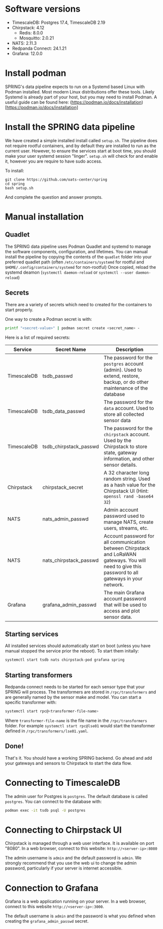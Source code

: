 # Software versions

- TimescaleDB: Postgres 17.4, TimescaleDB 2.19
- Chirpstack: 4.12
  - Redis: 8.0.0
  - Mosquitto: 2.0.21
- NATS: 2.11.3
- Redpanda Connect: 24.1.21
- Grafana: 12.0.0

# Install podman

SPRING's data pipeline expects to run on a Systemd based Linux with Podman installed. Most modern Linux distributions offer these tools.
Likely Systemd is already part of your host, but you may need to install Podman.
A useful guide can be found here: (https://podman.io/docs/installation)[https://podman.io/docs/installation]

# Install the SPRING data pipeline

We have created a simple installed install called `setup.sh`.
The pipeline does not require rootful containers, and by default they are installed to run as the current user.
However, to ensure the services start at boot time, you should make your user systemd session "linger".
`setup.sh` will check for and enable it, however you are require to have sudo access.

To install:

```
git clone https://github.com/oats-center/spring
cd spring
bash setup.sh
```

And complete the question and answer prompts.

# Manual installation

## Quadlet

The SPRING data pipeline uses Podman Quadlet and systemd to manage the software components, configuration, and lifetimes.
You can manual install the pipeline by copying the contents of the `quadlet` folder into your preferred quadlet path (often `/etc/containers/systemd` for rootful and `$HOME/.config/containers/systemd` for non-rootful)
Once copied, reload the systemd deamon (`systemctl daemon-reload` or `systemctl --user daemon-reload`)

## Secrets

There are a variety of secrets which need to created for the containers to start properly.

One way to create a Podman secret is with:

```sh
printf "<secret-value>" | podman secret create <secret_name> -
```

Here is a list of required secrets:

| Service     | Secret Name            | Description                                                                                                                                          |
| ----------- | ---------------------- | ---------------------------------------------------------------------------------------------------------------------------------------------------- |
| TimescaleDB | tsdb_passwd            | The password for the `postgres` account (admin). Used to extend, restore, backup, or do other maintenance of the database                            |
| TimescaleDB | tsdb_data_passwd       | The password for the `data` account. Used to store all collected sensor data                                                                         |
| TimescaleDB | tsdb_chirpstack_passwd | The password for the `chirpstack` account. Used by the Chirpstack to store state, gateway information, and other sensor details.                     |
| Chirpstack  | chirpstack_secret      | A 32 character long random string. Used as a hash value for the Chirpstack UI (Hint: `openssl rand -base64 32`)                                      |
| NATS        | nats_admin_passwd      | Admin account password used to manage NATS, create users, streams, etc.                                                                              |
| NATS        | nats_chirpstack_passwd | Account password for all communication between Chirpstack and LoRaWAN gateways. You will need to give this password to all gateways in your network. |
| Grafana     | grafana_admin_passwd   | The main Grafana account password that will be used to access and plot sensor data.                                                                  |

## Starting services

All installed services should automatically start on boot (unless you have manual stopped the service prior the reboot).
To start them initally:

```sh
systemctl start tsdb nats chirpstack-pod grafana spring
```

## Starting transformers

Redpanda connect needs to be started for each sensor type that your SPRING will process.
The transformers are stored in `/rpc/transformers` and are generally named by the sensor make and model.
You can start a specific transformer with:

```sh
systemctl start rpc@<transformer-file-name>
```

Where `transformer-file-name` is the file name in the `/rpc/transformers` folder.
For example `systemctl start rpc@lse01` would start the transformer defined in `/rpc/transformers/lse01.yaml`.

## Done!

That's it.
You should have a working SPRING backend.
Go ahead and add your gateways and sensors to Chirpstack to start the data flow.

# Connecting to TimescaleDB

The admin user for Postgres is `postgres`. The default database is called `postgres`. You can connect to the database with:

```sh
podman exec -it tsdb psql -U postgres
```

# Connecting to Chirpstack UI

Chirpstack is managed through a web user interface. It is available on port "8080". In a web browser, connect to this website: `http://<server-ip>:8080`

The admin username is `admin` and the default password is `admin`. We strongly recommend that you use the web ui to change the admin password, particularly if your server is internet accessible.

# Connection to Grafana

Grafana is a web application running on your server. In a web browser, connect to this website `http://<server-ip>:3000`.

The default username is `admin` and the password is what you defined when creating the `grafana_admin_passwd` secret.
